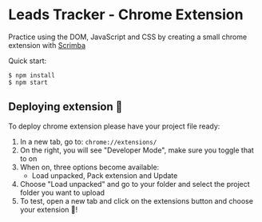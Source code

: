 # Leads Tracker - Chrome Extension

Practice using the DOM, JavaScript and CSS by creating a small chrome extension with [Scrimba](https://scrimba.com/learn/frontend)

Quick start:

```
$ npm install
$ npm start
````

## Deploying extension :tada:

To deploy chrome extension please have your project file ready: 
1. In a new tab, go to: ```chrome://extensions/```
1. On the right, you will see "Developer Mode", make sure you toggle that to on
1. When on, three options become available:
    - Load unpacked, Pack extension and Update
1. Choose "Load unpacked" and go to your folder and select the project folder you want to upload
1. To test, open a new tab and click on the extensions button and choose your extension :tada:!


